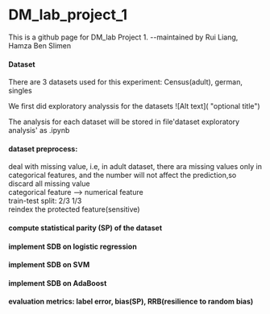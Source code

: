 # DM_lab_project_1
This is  a github page for DM_lab Project 1.
--maintained by Rui Liang, Hamza Ben Slimen

#### Dataset

There are 3 datasets used for this experiment: Census(adult), german, singles

We first did exploratory analyssis for the datasets
![Alt text]( "optional title")

The analysis for each dataset will be stored in file'dataset exploratory analysis' as .ipynb

#### dataset preprocess:
deal with missing value, i.e, in adult dataset, there ara missing values only in categorical features, and the number will not affect the prediction,so discard all missing value  \
categorical feature --> numerical feature
\
train-test split: 2/3  1/3
\
reindex the protected feature(sensitive) 

#### compute statistical parity (SP) of the dataset

#### implement SDB on logistic regression

#### implement SDB on SVM

#### implement SDB on AdaBoost


#### evaluation metrics: label error, bias(SP), RRB(resilience to random bias)

